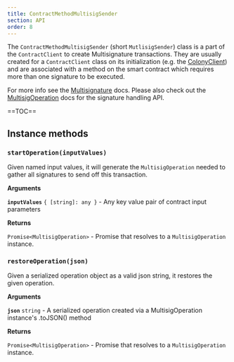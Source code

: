```yaml
---
title: ContractMethodMultisigSender
section: API
order: 8
---
```


The `ContractMethodMultisigSender` (short `MutlisigSender`) class is a part of the `ContractClient` to create Multisignature transactions. They are usually created for a `ContractClient` class on its initialization (e.g. the [ColonyClient](/colonyjs/api-colonyclient)) and are associated with a method on the smart contract which requires more than one signature to be executed.

For more info see the [Multisignature](/colonyjs/docs-multisignature/) docs. Please also check out the [MultisigOperation](/colonyjs/api-multisigoperation/) docs for the signature handling API.

==TOC==

## Instance methods

### `startOperation(inputValues)`

Given named input values, it will generate the `MultisigOperation` needed to gather all signatures to send off this transaction.

**Arguments**

**`inputValues`** `{ [string]: any }` - Any key value pair of contract input parameters

**Returns**

`Promise<MultisigOperation>` - Promise that resolves to a `MultisigOperation` instance.

### `restoreOperation(json)`

Given a serialized operation object as a valid json string, it restores the given operation.

**Arguments**

**`json`** `string` - A serialized operation created via a MultisigOperation instance's .toJSON() method

**Returns**

`Promise<MultisigOperation>` - Promise that resolves to a `MultisigOperation` instance.
